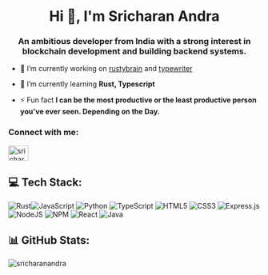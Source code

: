 <h1 align="center">Hi 👋, I'm Sricharan Andra</h1>
<h3 align="center">An ambitious developer from India with a strong interest in blockchain development and building backend systems.</h3>


- 🔭 I’m currently working on [rustybrain](https://github.com/sricharanandra/rustybrain) and [typewriter](https://github.com/sricharanandra/typewriter)

- 🌱 I’m currently learning **Rust, Typescript**

- ⚡ Fun fact **I can be the most productive or the least productive person you've ever seen. Depending on the Day.**

<h3 align="left">Connect with me:</h3>
<p align="left">
<a href="https://linkedin.com/in/sricharanandra" target="blank"><img align="center" src="https://raw.githubusercontent.com/rahuldkjain/github-profile-readme-generator/master/src/images/icons/Social/linked-in-alt.svg" alt="sricharanandra" height="30" width="40" /></a>
</p>

## 💻 Tech Stack:
![Rust](https://img.shields.io/badge/Rust-%23000000.svg?e&logo=rust&logoColor=white)![JavaScript](https://img.shields.io/badge/javascript-%23323330.svg?style=for-the-badge&logo=javascript&logoColor=%23F7DF1E) ![Python](https://img.shields.io/badge/python-3670A0?style=for-the-badge&logo=python&logoColor=ffdd54) ![TypeScript](https://img.shields.io/badge/typescript-%23007ACC.svg?style=for-the-badge&logo=typescript&logoColor=white) ![HTML5](https://img.shields.io/badge/html5-%23E34F26.svg?style=for-the-badge&logo=html5&logoColor=white) ![CSS3](https://img.shields.io/badge/css3-%231572B6.svg?style=for-the-badge&logo=css3&logoColor=white) ![Express.js](https://img.shields.io/badge/express.js-%23404d59.svg?style=for-the-badge&logo=express&logoColor=%2361DAFB)  ![NodeJS](https://img.shields.io/badge/node.js-6DA55F?style=for-the-badge&logo=node.js&logoColor=white) ![NPM](https://img.shields.io/badge/NPM-%23CB3837.svg?style=for-the-badge&logo=npm&logoColor=white) ![React](https://img.shields.io/badge/react-%2320232a.svg?style=for-the-badge&logo=react&logoColor=%2361DAFB) 
![Java](https://img.shields.io/badge/java-%23ED8B00.svg?style=for-the-badge&logo=openjdk&logoColor=white)

## 📊 GitHub Stats:
<p>
  <img src="https://github-readme-stats.vercel.app/api?username=sricharanandra&show_icons=true&theme=dark&locale=en" alt="sricharanandra" />
</p>


